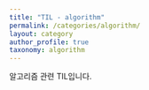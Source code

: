 ```yaml
---
title: "TIL - algorithm"
permalink: /categories/algorithm/
layout: category
author_profile: true
taxonomy: algorithm
---
```


알고리즘 관련 TIL입니다.